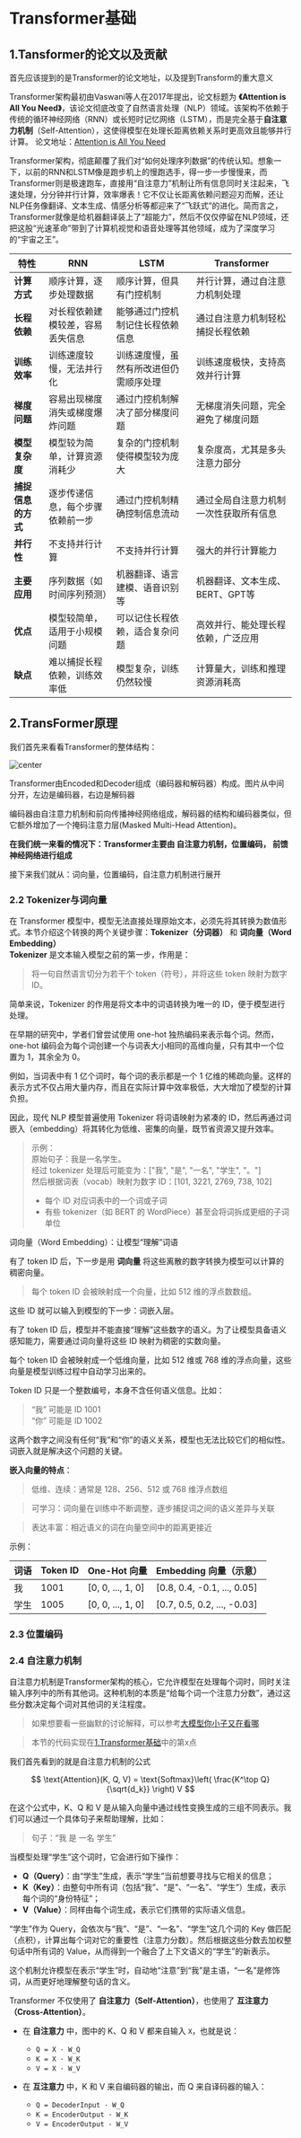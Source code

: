 # Transformer基础

## 1.Tansformer的论文以及贡献

首先应该提到的是Transformer的论文地址，以及提到Transform的重大意义

Transformer架构最初由Vaswani等人在2017年提出，论文标题为 **《Attention is All You Need》**，该论文彻底改变了自然语言处理（NLP）领域。该架构不依赖于传统的循环神经网络（RNN）或长短时记忆网络（LSTM），而是完全基于**自注意力机制**（Self-Attention），这使得模型在处理长距离依赖关系时更高效且能够并行计算。
论文地址：[Attention is All You Need](https://arxiv.org/abs/1706.03762)

Transformer架构，彻底颠覆了我们对“如何处理序列数据”的传统认知。想象一下，以前的RNN和LSTM像是跑步机上的慢跑选手，得一步一步慢慢来，而Transformer则是极速跑车，直接用“自注意力”机制让所有信息同时关注起来，飞速处理，分分钟并行计算，效率爆表！它不仅让长距离依赖问题迎刃而解，还让NLP任务像翻译、文本生成、情感分析等都迎来了“飞跃式”的进化。简而言之，Transformer就像是给机器翻译装上了“超能力”，然后不仅仅停留在NLP领域，还把这股“光速革命”带到了计算机视觉和语音处理等其他领域，成为了深度学习的“宇宙之王”。

| 特性                 | RNN                               | LSTM                              | Transformer                        |
|----------------------|-----------------------------------|-----------------------------------|------------------------------------|
| **计算方式**         | 顺序计算，逐步处理数据           | 顺序计算，但具有门控机制         | 并行计算，通过自注意力机制处理   |
| **长程依赖**         | 对长程依赖建模较差，容易丢失信息 | 能够通过门控机制记住长程依赖信息 | 通过自注意力机制轻松捕捉长程依赖 |
| **训练效率**         | 训练速度较慢，无法并行化         | 训练速度慢，虽然有所改进但仍需顺序处理 | 训练速度极快，支持高效并行计算   |
| **梯度问题**         | 容易出现梯度消失或梯度爆炸问题   | 通过门控机制解决了部分梯度问题   | 无梯度消失问题，完全避免了梯度问题 |
| **模型复杂度**       | 模型较为简单，计算资源消耗少     | 复杂的门控机制使得模型较为庞大   | 复杂度高，尤其是多头注意力部分   |
| **捕捉信息的方式**   | 逐步传递信息，每个步骤依赖前一步 | 通过门控机制精确控制信息流动     | 通过全局自注意力机制一次性获取所有信息 |
| **并行性**           | 不支持并行计算                   | 不支持并行计算                   | 强大的并行计算能力                |
| **主要应用**         | 序列数据（如时间序列预测）       | 机器翻译、语言建模、语音识别等   | 机器翻译、文本生成、BERT、GPT等 |
| **优点**             | 模型较简单，适用于小规模问题     | 可以记住长程依赖，适合复杂问题   | 高效并行、能处理长程依赖，广泛应用 |
| **缺点**             | 难以捕捉长程依赖，训练效率低     | 模型复杂，训练仍然较慢           | 计算量大，训练和推理资源消耗高   |

## 2.TransFormer原理

我们首先来看看Transformer的整体结构：

<img src="./images/Transformer.png" alt="center" style="display: block; margin: auto;" />

Transformer由Encoded和Decoder组成（编码器和解码器）构成。图片从中间分开，左边是编码器，右边是解码器

编码器由自注意力机制和前向传播神经网络组成，解码器的结构和编码器类似，但它额外增加了一个掩码注意力层(Masked Multi-Head  Attention)。

**在我们统一来看的情况下：Transformer主要由 **自注意力机制**，**位置编码**， **前馈神经网络**进行组成**

接下来我们就从：词向量，位置编码，自注意力机制进行展开

### 2.2 Tokenizer与词向量

在 Transformer 模型中，模型无法直接处理原始文本，必须先将其转换为数值形式。本节介绍这个转换的两个关键步骤：**Tokenizer（分词器）** 和 **词向量（Word Embedding）**  
**Tokenizer** 是文本输入模型之前的第一步，作用是：

> 将一句自然语言切分为若干个 token（符号），并将这些 token 映射为数字 ID。

简单来说，Tokenizer 的作用是将文本中的词语转换为唯一的 ID，便于模型进行处理。

在早期的研究中，学者们曾尝试使用 one-hot 独热编码来表示每个词。然而，one-hot 编码会为每个词创建一个与词表大小相同的高维向量，只有其中一个位置为 1，其余全为 0。

例如，当词表中有 1 亿个词时，每个词的表示都是一个 1 亿维的稀疏向量。这样的表示方式不仅占用大量内存，而且在实际计算中效率极低，大大增加了模型的计算负担。

因此，现代 NLP 模型普遍使用 Tokenizer 将词语映射为紧凑的 ID，然后再通过词嵌入（embedding）将其转化为低维、密集的向量，既节省资源又提升效率。

>示例：  
> 原始句子：我是一名学生。  
> 经过 tokenizer 处理后可能变为：["我", "是", "一名", "学生", "。"]  
> 然后根据词表（vocab）映射为数字 ID：[101, 3221, 2769, 738, 102]
> - 每个 ID 对应词表中的一个词或子词
> - 有些 tokenizer（如 BERT 的 WordPiece）甚至会将词拆成更细的子词单位

词向量（Word Embedding）：让模型“理解”词语

有了 token ID 后，下一步是用 **词向量** 将这些离散的数字转换为模型可以计算的稠密向量。

> 每个 token ID 会被映射成一个向量，比如 512 维的浮点数数组。

这些 ID 就可以输入到模型的下一步：词嵌入层。


有了 token ID 后，模型并不能直接“理解”这些数字的语义。为了让模型具备语义感知能力，需要通过词向量将这些 ID 映射为稠密的实数向量。

每个 token ID 会被映射成一个低维向量，比如 512 维或 768 维的浮点向量，这些向量是模型训练过程中自动学习出来的。

Token ID 只是一个整数编号，本身不含任何语义信息。比如：

>“我” 可能是 ID 1001   
>“你” 可能是 ID 1002

这两个数字之间没有任何“我”和“你”的语义关系，模型也无法比较它们的相似性。词嵌入就是解决这个问题的关键。

**嵌入向量的特点**：  
>低维、连续：通常是 128、256、512 或 768 维浮点数组

>可学习：词向量在训练中不断调整，逐步捕捉词之间的语义差异与关联

>表达丰富：相近语义的词在向量空间中的距离更接近

示例：

| 词语 | Token ID | One-Hot 向量         | Embedding 向量（示意）             |
| -- | -------- | ------------------ | ---------------------------- |
| 我  | 1001     | \[0, 0, ..., 1, 0] | \[0.8, 0.4, -0.1, ..., 0.05] |
| 学生 | 1005     | \[0, 0, ..., 1, 0] | \[0.7, 0.5, 0.2, ..., -0.03] |


### 2.3 位置编码

### 2.4 自注意力机制

自注意力机制是Transformer架构的核心，它允许模型在处理每个词时，同时关注输入序列中的所有其他词。这种机制的本质是“给每个词一个注意力分数”，通过这些分数决定每个词对其他词的关注程度。

> 如果想要看一些幽默的讨论解释，可以参考[大模型你小子又在看哪](../0.关于大模型的一点哲学/2.大模型你小子又在看哪.md)

> 本节的代码实现在[1.Transformer基础](1.transformer基础.ipynb)中的第x点

我们首先看到的就是自注意力机制的公式


$$
\text{Attention}(K, Q, V) = \text{Softmax}\left( \frac{K^\top Q}{\sqrt{d_k}} \right) V
$$

在这个公式中，K、Q 和 V 是从输入向量中通过线性变换生成的三组不同表示。我们可以通过一个具体句子来帮助理解，比如：

> 句子：“我 是 一名 学生”

当模型处理“学生”这个词时，它会进行如下操作：

- **Q（Query）**：由“学生”生成，表示“学生”当前想要寻找与它相关的信息；
- **K（Key）**：由整句中所有词（包括“我”、“是”、“一名”、“学生”）生成，表示每个词的“身份特征”；
- **V（Value）**：同样由每个词生成，表示它们携带的实际语义信息。

“学生”作为 Query，会依次与“我”、“是”、“一名”、“学生”这几个词的 Key 做匹配（点积），计算出每个词对它的重要性（注意力分数）。然后根据这些分数去加权整句话中所有词的 Value，从而得到一个融合了上下文语义的“学生”的新表示。

这个机制允许模型在表示“学生”时，自动地“注意”到“我”是主语，“一名”是修饰词，从而更好地理解整句话的含义。


Transformer 不仅使用了 **自注意力（Self-Attention）**，也使用了 **互注意力（Cross-Attention）**。

- 在 **自注意力** 中，图中的 K、Q 和 V 都来自输入 `X`，也就是说：
  - `Q = X · W_Q`
  - `K = X · W_K`
  - `V = X · W_V`

- 在 **互注意力** 中，K 和 V 来自编码器的输出，而 Q 来自译码器的输入：
  - `Q = DecoderInput · W_Q`
  - `K = EncoderOutput · W_K`
  - `V = EncoderOutput · W_V`







